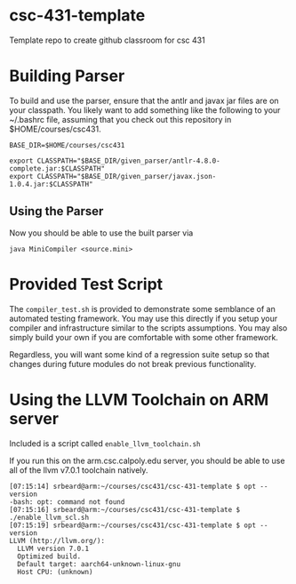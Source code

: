 # csc-431-template
Template repo to create github classroom for csc 431

# Building Parser

To build and use the parser, ensure that the antlr and javax jar files are on
your classpath. You likely want to add something like the following to 
your ~/.bashrc file, assuming that you check out this repository in
$HOME/courses/csc431.

```
BASE_DIR=$HOME/courses/csc431

export CLASSPATH="$BASE_DIR/given_parser/antlr-4.8.0-complete.jar:$CLASSPATH"
export CLASSPATH="$BASE_DIR/given_parser/javax.json-1.0.4.jar:$CLASSPATH"
```

## Using the Parser

Now you should be able to use the built parser via

`java MiniCompiler <source.mini>`


# Provided Test Script

The `compiler_test.sh` is provided to demonstrate some semblance of an 
automated testing framework. You may use this directly if you setup
your compiler and infrastructure similar to the scripts assumptions. 
You may also simply build your own if you are comfortable with some
other framework.

Regardless, you will want some kind of a regression suite setup so that
changes during future modules do not break previous functionality.


# Using the LLVM Toolchain on ARM server

Included is a script called `enable_llvm_toolchain.sh` 

If you run this on the arm.csc.calpoly.edu server, you should be able to use 
all of the llvm v7.0.1 toolchain natively. 

```
[07:15:14] srbeard@arm:~/courses/csc431/csc-431-template $ opt --version
-bash: opt: command not found
[07:15:16] srbeard@arm:~/courses/csc431/csc-431-template $ ./enable_llvm_scl.sh
[07:15:19] srbeard@arm:~/courses/csc431/csc-431-template $ opt --version
LLVM (http://llvm.org/):
  LLVM version 7.0.1
  Optimized build.
  Default target: aarch64-unknown-linux-gnu
  Host CPU: (unknown)
```
